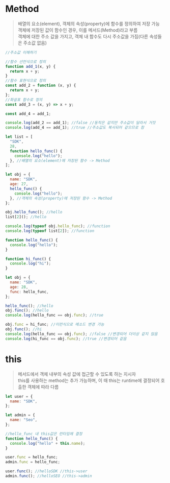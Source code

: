 # Method

> 배열의 요소(element), 객체의 속성(property)에 함수를 정의하여 저장 가능  
> 객체에 저장된 값이 함수인 경우, 이를 메서드(Method)라고 부름  
> 객체에 대한 주소 값을 가지고, 객체 내 함수도 다시 주소값을 가짐(다른 속성들은 주소값 없음)

```javascript
//주소값 이해하기

//함수 선언식으로 정의
function add_1(x, y) {
  return x + y;
}
//함수 표현식으로 정의
const add_2 = function (x, y) {
  return x + y;
};
//화살표 함수로 정의
const add_3 = (x, y) => x + y;

const add_4 = add_1;

console.log(add_2 == add_1); //false //동작은 같지만 주소값이 달라서 거짓
console.log(add_4 == add_1); //true //주소값도 복사되어 같으므로 참
```

```javascript
let list = [
  "SDK",
  28,
  function hello_func() {
    console.log("hello");
  }, //배열의 요소(element)에 저장된 함수 -> Method
];

let obj = {
  name: "SDK",
  age: 27,
  hello_func() {
    console.log("hello");
  }, //객체의 속성(property)에 저장된 함수 -> Method
};

obj.hello_func(); //hello
list[2](); //hello

console.log(typeof obj.hello_func); //function
console.log(typeof list[2]); //function
```

```javascript
function hello_func() {
  console.log("hello");
}

function hi_func() {
  console.log("hi");
}

let obj = {
  name: "SDK",
  age: 28,
  func: hello_func,
};

hello_func(); //hello
obj.func(); //hello
console.log(hello_func == obj.func); //true

obj.func = hi_func; //이런식으로 메소드 변경 가능
obj.func(); //hi
console.log(hello_func == obj.func); //false //변경되어 더이상 같지 않음
console.log(hi_func == obj.func); //true //변경되어 같음
```

# this

> 메서드에서 객체 내부의 속성 값에 접근할 수 있도록 하는 지시자  
> this를 사용하는 method는 추가 가능하며, 이 때 this는 runtime에 결정되어 호출한 객체에 따라 다름

```javascript
let user = {
  name: "SDK",
};

let admin = {
  name: "Seo",
};

//hello_func 내 this값은 런타임에 결정
function hello_func() {
  console.log("hello" + this.name);
}

user.func = hello_func;
admin.func = hello_func;

user.func(); //helloSDK //this->user
admin.func(); //helloSEO //this->admin
```

